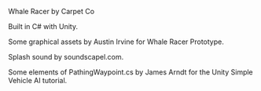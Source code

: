 Whale Racer 
by Carpet Co

Built in C# with Unity.

Some graphical assets by Austin Irvine for Whale Racer Prototype.

Splash sound by soundscapel.com.

Some elements of PathingWaypoint.cs by James Arndt for the Unity Simple Vehicle AI tutorial.
